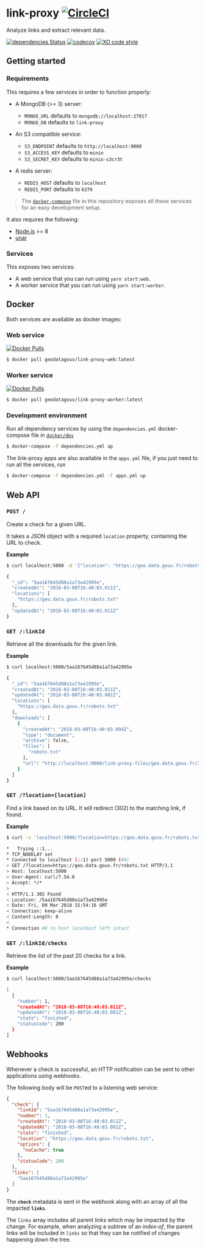 # link-proxy [![CircleCI](https://circleci.com/gh/geodatagouv/link-proxy.svg?style=svg)](https://circleci.com/gh/geodatagouv/link-proxy)

Analyze links and extract relevant data.

[![dependencies Status](https://david-dm.org/geodatagouv/link-proxy/status.svg)](https://david-dm.org/geodatagouv/link-proxy)
[![codecov](https://codecov.io/gh/geodatagouv/link-proxy/branch/master/graph/badge.svg)](https://codecov.io/gh/geodatagouv/link-proxy)
[![XO code style](https://img.shields.io/badge/code_style-XO-5ed9c7.svg)](https://github.com/sindresorhus/xo)

## Getting started

### Requirements

This requires a few services in order to function properly:

- A MongoDB (>= 3) server:
  - `MONGO_URL` defaults to `mongodb://localhost:27017`
  - `MONGO_DB` defaults to `link-proxy`

- An S3 compatible service:
  - `S3_ENDPOINT` defaults to `http://localhost:9000`
  - `S3_ACCESS_KEY` defaults to `minio`
  - `S3_SECRET_KEY` defaults to `minio-s3cr3t`

- A redis server:
  - `REDIS_HOST` defaults to `localhost`
  - `REDIS_PORT` defaults to `6379`

> The [`docker-compose`](https://github.com/geodatagouv/link-proxy/blob/master/docker/dev/dependencies.yml) file in this repository exposes all these services for an easy development setup.

It also requires the following:

- [Node.js](https://nodejs.org) >= 8
- [unar](https://theunarchiver.com/command-line)


### Services

This exposes two services:

- A web service that you can run using `yarn start:web`.
- A worker service that you can run using `yarn start:worker`.

## Docker

Both services are available as docker images:

### Web service

[![Docker Pulls](https://img.shields.io/docker/pulls/geodatagouv/link-proxy-web.svg)](https://hub.docker.com/r/geodatagouv/link-proxy-web)

```bash
$ docker pull geodatagouv/link-proxy-web:latest
```

### Worker service

[![Docker Pulls](https://img.shields.io/docker/pulls/geodatagouv/link-proxy-worker.svg)](https://hub.docker.com/r/geodatagouv/link-proxy-worker)

```bash
$ docker pull geodatagouv/link-proxy-worker:latest
```

### Development environment

Run all dependency services by using the `dependencies.yml` docker-compose file in [`docker/dev`](https://github.com/geodatagouv/link-proxy/blob/master/docker/dev)

```bash
$ docker-compose -f dependencies.yml up
```

The link-proxy apps are also available in the `apps.yml` file, if you just need to run all the services, run

```bash
$ docker-compose -f dependencies.yml -f apps.yml up
```


## Web API

### `POST /`

Create a check for a given URL.

It takes a JSON object with a required `location` property, containing the URL to check.

**Example**

```bash
$ curl localhost:5000 -d '{"location": "https://geo.data.gouv.fr/robots.txt"}'

{
  "_id": "5aa167645d88a1a73a42995e",
  "createdAt": "2018-03-08T16:40:03.011Z",
  "locations": [
    "https://geo.data.gouv.fr/robots.txt"
  ],
  "updatedAt": "2018-03-08T16:40:03.011Z"
}
```

### `GET /:linkId`

Retrieve all the downloads for the given link.

**Example**

```bash
$ curl localhost:5000/5aa167645d88a1a73a42995e

{
  "_id": "5aa167645d88a1a73a42995e",
  "createdAt": "2018-03-08T16:40:03.011Z",
  "updatedAt": "2018-03-08T16:40:03.081Z",
  "locations": [
    "https://geo.data.gouv.fr/robots.txt"
  ],
  "downloads": [
    {
      "createdAt": "2018-03-08T16:40:03.094Z",
      "type": "document",
      "archive": false,
      "files": [
        "robots.txt"
      ],
      "url": "http://localhost:9000/link-proxy-files/geo.data.gouv.fr/2018-03-08/5aa16763670cb515e9bf2d12-robots.txt"
    }
  ]
}
```

### `GET /?location=[location]`

Find a link based on its URL. It will redirect (302) to the matching link, if found.

**Example**

```bash
$ curl -v 'localhost:5000/?location=https://geo.data.gouv.fr/robots.txt'

*   Trying ::1...
* TCP_NODELAY set
* Connected to localhost (::1) port 5000 (#0)
> GET /?location=https://geo.data.gouv.fr/robots.txt HTTP/1.1
> Host: localhost:5000
> User-Agent: curl/7.54.0
> Accept: */*
>
< HTTP/1.1 302 Found
< Location: /5aa167645d88a1a73a42995e
< Date: Fri, 09 Mar 2018 15:54:16 GMT
< Connection: keep-alive
< Content-Length: 0
<
* Connection #0 to host localhost left intact
```

### `GET /:linkId/checks`

Retrieve the list of the past 20 checks for a link.

**Example**

```bash
$ curl localhost:5000/5aa167645d88a1a73a42995e/checks

[
  {
    "number": 1,
    "createdAt": "2018-03-08T16:40:03.011Z",
    "updatedAt": "2018-03-08T16:40:03.081Z",
    "state": "finished",
    "statusCode": 200
  }
]
```

## Webhooks

Whenever a check is successful, an HTTP notification can be sent to other applications using webhooks.

The following body will be `POST`ed to a listening web service:

```json
{
  "check": {
    "linkId": "5aa167645d88a1a73a42995e",
    "number": 1,
    "createdAt": "2018-03-08T16:40:03.011Z",
    "updatedAt": "2018-03-08T16:40:03.081Z",
    "state": "finished",
    "location": "https://geo.data.gouv.fr/robots.txt",
    "options": {
      "noCache": true
    },
    "statusCode": 200
  },
  "links": [
    "5aa167645d88a1a73a42995e"
  ]
}
```

The **`check`** metadata is sent in the webhook along with an array of all the impacted **`links`**.

The `links` array includes all parent links which may be impacted by the change. For example, when analyzing a subtree of an *index-of*, the parent links will be included in `links` so that they can be notified of changes happening down the tree.
